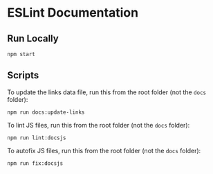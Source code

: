 # ESLint Documentation

## Run Locally

```shell
npm start
```

## Scripts

To update the links data file, run this from the root folder (not the `docs` folder):

```shell
npm run docs:update-links
```

To lint JS files, run this from the root folder (not the `docs` folder):

```shell
npm run lint:docsjs
```

To autofix JS files, run this from the root folder (not the `docs` folder):

```shell
npm run fix:docsjs
```

